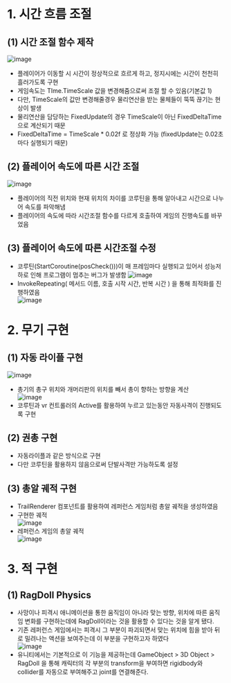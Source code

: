 # 1. 시간 흐름 조절
## (1) 시간 조절 함수 제작
![image](https://github.com/user-attachments/assets/2b10b8d8-1f85-4ec3-98e9-e536e144f5af)
- 플레이어가 이동할 시 시간이 정상적으로 흐르게 하고, 정지시에는 시간이 천천히 흘러가도록 구현
- 게임속도는 TIme.TimeScale 값을 변경해줌으로써 조절 할 수 있음(기본값 1)
- 다만, TimeScale의 값만 변경해줄경우 물리연산을 받는 물체들이 뚝뚝 끊기는 현상이 발생
- 물리연산을 담당하는 FixedUpdate의 경우 TimeScale이 아닌 FixedDeltaTime으로 계산되기 때문
- FixedDeltaTime = TimeScale * 0.02f 로 정상화 가능 (fixedUpdate는 0.02초마다 실행되기 때문)

## (2) 플레이어 속도에 따른 시간 조절
![image](https://github.com/user-attachments/assets/24c6b98f-1e68-4393-8ffc-6d0554a89fbc)
- 플레이어의 직전 위치와 현재 위치의 차이를 코루틴을 통해 알아내고 시간으로 나누어 속도를 파악해냄
- 플레이어의 속도에 따라 시간조절 함수를 다르게 호출하여 게임의 진행속도를 바꾸었음

## (3) 플레이어 속도에 따른 시간조절 수정
- 코루틴(StartCoroutine(posCheck()))이 매 프레임마다 실행되고 있어서 성능저하로 인해 프로그램이 멈추는 버그가 발생함
![image](https://github.com/user-attachments/assets/18e4db99-dbea-403c-8c41-3cc943233a2a)<br>
- InvokeRepeating( 메서드 이름, 호출 시작 시간, 반복 시간 ) 을 통해 최적화를 진행하였음<br>
![image](https://github.com/user-attachments/assets/7385ca9e-a466-40b6-939f-2528ddb3655a)

# 2. 무기 구현
## (1) 자동 라이플 구현
![image](https://github.com/user-attachments/assets/b7a149c2-0bf2-407c-a311-715d7975ed80)
- 총기의 총구 위치와 개머리판의 위치를 빼서 총이 향하는 방향을 계산<br>
![image](https://github.com/user-attachments/assets/80bf1975-95d8-41d1-914a-f7990cf80b4a)
- 코루틴과 vr 컨트롤러의 Active를 활용하여 누르고 있는동안 자동사격이 진행되도록 구현

## (2) 권총 구현
- 자동라이플과 같은 방식으로 구현
- 다만 코루틴을 활용하지 않음으로써 단발사격만 가능하도록 설정

## (3) 총알 궤적 구현
- TrailRenderer 컴포넌트를 활용하여 레퍼런스 게임처럼 총알 궤적을 생성하였음
- 구현한 궤적<br>
![image](https://github.com/user-attachments/assets/137869db-24b0-44f7-8584-f32cab91e23e)
- 레퍼런스 게임의 총알 궤적<br>
![image](https://github.com/user-attachments/assets/d3226f99-9eb2-4afd-a2d8-b1009bcb85a3)

# 3. 적 구현
## (1) RagDoll Physics
- 사망이나 피격시 애니메이션을 통한 움직임이 아니라 맞는 방향, 위치에 따른 움직임 변화를 구현하는데에 RagDoll이라는 것을 활용할 수 있다는 것을 알게 됐다.
- 기존 레퍼런스 게임에서는 피격시 그 부분이 파괴되면서 맞는 위치에 힘을 받아 뒤로 밀려나는 액션을 보여주는데 이 부분을 구현하고자 하였다 <br>
![image](https://github.com/user-attachments/assets/b8e18d4f-cedd-4009-8ef5-a1ac463d2145)
- 유니티에서는 기본적으로 이 기능을 제공하는데 GameObject > 3D Object > RagDoll 을 통해 캐릭터의 각 부분의 transform을 부여하면 rigidbody와 collider를 자동으로 부여해주고 joint를 연결해준다.

